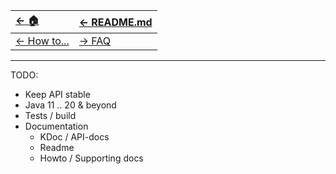 | [← 🏠](../../../)            | [← README.md](../../README.md)    |
|:-----------------------------|:----------------------------------|
| [← How to...](../0-howto.md) | [→ FAQ](../../../md/faq/0-faq.md) |

<hr>


TODO:
* Keep API stable
* Java 11 .. 20 & beyond
* Tests / build
* Documentation
   * KDoc / API-docs
   * Readme
   * Howto / Supporting docs